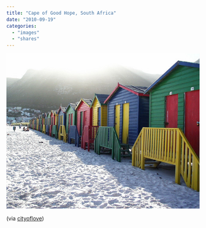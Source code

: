 ```yaml
---
title: "Cape of Good Hope, South Africa"
date: "2010-09-19"
categories: 
  - "images"
  - "shares"
---
```


![](images/tumblr_l8jeq57MFd1qadknpo1_640.jpg)

(via [cityoflove](http://-cityoflove.tumblr.com/post/1097480343/cape-of-good-hope-south-africa))
